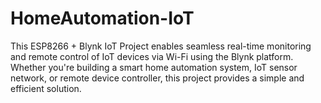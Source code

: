 # HomeAutomation-IoT
This ESP8266 + Blynk IoT Project enables seamless real-time monitoring and remote control of IoT devices via Wi-Fi using the Blynk platform. Whether you're building a smart home automation system, IoT sensor network, or remote device controller, this project provides a simple and efficient solution.
